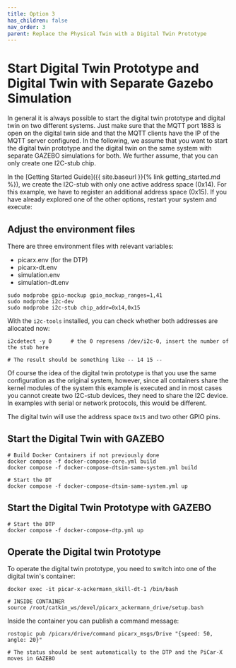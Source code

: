 ```yaml
---
title: Option 3
has_children: false
nav_order: 3
parent: Replace the Physical Twin with a Digital Twin Prototype
---
```



# Start Digital Twin Prototype and Digital Twin with Separate Gazebo Simulation
In general it is always possible to start the digital twin prototype and digital twin on two different systems. Just make sure that the MQTT port 1883 is open on the digital twin side and that the MQTT clients have the IP of the MQTT server configured.
In the following, we assume that you want to start the digital twin prototype and the digital twin on the same system with separate GAZEBO simulations for both. We further assume, that you can only create one I2C-stub chip.

In the [Getting Started Guide]({{ site.baseurl }}{% link getting_started.md %}), we create the I2C-stub with only one active address space (0x14). For this example, we have to register an additional address space (0x15). If you have already explored one of the other options, restart your system and execute:

## Adjust the environment files

There are three environment files with relevant variables:
- picarx.env (for the DTP)
- picarx-dt.env
- simulation.env
- simulation-dt.env


```console
sudo modprobe gpio-mockup gpio_mockup_ranges=1,41
sudo modprobe i2c-dev
sudo modprobe i2c-stub chip_addr=0x14,0x15
```

With the `i2c-tools` installed, you can check whether both addresses are allocated now:

```console
i2cdetect -y 0      # the 0 represens /dev/i2c-0, insert the number of the stub here

# The result should be something like -- 14 15 --
```

Of course the idea of the digital twin prototype is that you use the same configuration as the original system, however, since all containers share the kernel modules of the system this example is executed and in most cases you cannot create two I2C-stub devices, they need to share the I2C device. In examples with serial or network protocols, this would be different.

The digital twin will use the address space `0x15` and two other GPIO pins.

## Start the Digital Twin with GAZEBO
```console
# Build Docker Containers if not previously done
docker compose -f docker-compose-core.yml build 
docker compose -f docker-compose-dtsim-same-system.yml build 

# Start the DT
docker compose -f docker-compose-dtsim-same-system.yml up
```

## Start the Digital Twin Prototype with GAZEBO
```console
# Start the DTP
docker compose -f docker-compose-dtp.yml up
```

## Operate the Digital twin Prototype

To operate the digital twin prototype, you need to switch into one of the digital twin's container:

```console
docker exec -it picar-x-ackermann_skill-dt-1 /bin/bash

# INSIDE CONTAINER
source /root/catkin_ws/devel/picarx_ackermann_drive/setup.bash
```

Inside the container you can publish a command message:


```console
rostopic pub /picarx/drive/command picarx_msgs/Drive "{speed: 50, angle: 20}"

# The status should be sent automatically to the DTP and the PiCar-X moves in GAZEBO
```
